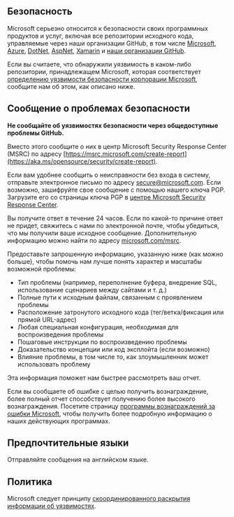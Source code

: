 <!-- BEGIN MICROSOFT SECURITY.MD V0.0.8 BLOCK -->

## <a name="security"></a>Безопасность

Microsoft серьезно относится к безопасности своих программных продуктов и услуг, включая все репозитории исходного кода, управляемые через наши организации GitHub, в том числе [Microsoft](https://github.com/microsoft), [Azure](https://github.com/Azure), [DotNet](https://github.com/dotnet), [AspNet](https://github.com/aspnet), [Xamarin](https://github.com/xamarin) и [наши организации GitHub](https://opensource.microsoft.com/).

Если вы считаете, что обнаружили уязвимость в каком-либо репозитории, принадлежащем Microsoft, которая соответствует [определению уязвимости безопасности корпорации Microsoft](https://aka.ms/opensource/security/definition), сообщите нам об этом, как описано ниже.

## <a name="reporting-security-issues"></a>Сообщение о проблемах безопасности

**Не сообщайте об уязвимостях безопасности через общедоступные проблемы GitHub.**

Вместо этого сообщите о них в центр Microsoft Security Response Center (MSRC) по адресу [https://msrc.microsoft.com/create-report](https://aka.ms/opensource/security/create-report).

Если вам удобнее сообщить о неисправности без входа в систему, отправьте электронное письмо по адресу [secure@microsoft.com](mailto:secure@microsoft.com).  Если возможно, зашифруйте свое сообщение с помощью нашего ключа PGP. Загрузите его со страницы ключа PGP в [центре Microsoft Security Response Center](https://aka.ms/opensource/security/pgpkey).

Вы получите ответ в течение 24 часов. Если по какой-то причине ответ не придет, свяжитесь с нами по электронной почте, чтобы убедиться, что мы получили ваше исходное сообщение. Дополнительную информацию можно найти по адресу [microsoft.com/msrc](https://aka.ms/opensource/security/msrc). 

Предоставьте запрошенную информацию, указанную ниже (как можно больше), чтобы помочь нам лучше понять характер и масштабы возможной проблемы:

  * Тип проблемы (например, переполнение буфера, внедрение SQL, использование сценариев между сайтами и т. д.)
  * Полные пути к исходным файлам, связанным с проявлением проблемы
  * Расположение затронутого исходного кода (тег/ветка/фиксация или прямой URL-адрес)
  * Любая специальная конфигурация, необходимая для воспроизведения проблемы
  * Пошаговые инструкции по воспроизведению проблемы
  * Доказательство концепции или код эксплойта (если возможно)
  * Влияние проблемы, в том числе то, как злоумышленник может использовать проблему

Эта информация поможет нам быстрее рассмотреть ваш отчет.

Если вы сообщаете об ошибке с целью получить вознаграждение, более полный отчет способствует получению более высокого вознаграждения. Посетите страницу [программы вознаграждений за ошибки Microsoft](https://aka.ms/opensource/security/bounty), чтобы получить более подробную информацию о наших действующих программах.

## <a name="preferred-languages"></a>Предпочтительные языки

Отправляйте сообщения на английском языке.

## <a name="policy"></a>Политика

Microsoft следует принципу [скоординированного раскрытия информации об уязвимостях](https://aka.ms/opensource/security/cvd).

<!-- END MICROSOFT SECURITY.MD BLOCK -->
